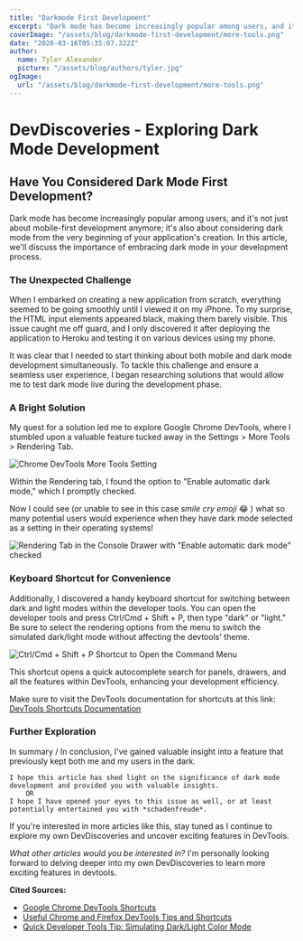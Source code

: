 ```yaml
---
title: "Darkmode First Development"
excerpt: "Dark mode has become increasingly popular among users, and it's not just about mobile-first development anymore; it's also about considering dark mode from the very beginning of your application's creation. In this article, we'll discuss the importance of embracing dark mode in your development process."
coverImage: "/assets/blog/darkmode-first-development/more-tools.png"
date: "2020-03-16T05:35:07.322Z"
author:
  name: Tyler Alexander
  picture: "/assets/blog/authors/tyler.jpg"
ogImage:
  url: "/assets/blog/darkmode-first-development/more-tools.png"
---
```


# DevDiscoveries - Exploring Dark Mode Development

## Have You Considered Dark Mode First Development?

Dark mode has become increasingly popular among users, and it's not just about mobile-first development anymore; it's also about considering dark mode from the very beginning of your application's creation. In this article, we'll discuss the importance of embracing dark mode in your development process.

### The Unexpected Challenge

When I embarked on creating a new application from scratch, everything seemed to be going smoothly until I viewed it on my iPhone. To my surprise, the HTML input elements appeared black, making them barely visible. This issue caught me off guard, and I only discovered it after deploying the application to Heroku and testing it on various devices using my phone.

It was clear that I needed to start thinking about both mobile and dark mode development simultaneously. To tackle this challenge and ensure a seamless user experience, I began researching solutions that would allow me to test dark mode live during the development phase.

### A Bright Solution

My quest for a solution led me to explore Google Chrome DevTools, where I stumbled upon a valuable feature tucked away in the Settings > More Tools > Rendering Tab. 

![Chrome DevTools More Tools Setting](/assets/blog/darkmode-first-development/more-tools.png)

Within the Rendering tab, I found the option to "Enable automatic dark mode," which I promptly checked.

Now I could see (or unable to see in this case *smile cry emoji* 😂 ) what so many potential users would experience when they have dark mode selected as a setting in their operating systems!

![Rendering Tab in the Console Drawer with "Enable automatic dark mode" checked](/assets/blog/darkmode-first-development/rendering-drawer.png)

### Keyboard Shortcut for Convenience

Additionally, I discovered a handy keyboard shortcut for switching between dark and light modes within the developer tools. You can open the developer tools and press Ctrl/Cmd + Shift + P, then type "dark" or "light." Be sure to select the rendering options from the menu to switch the simulated dark/light mode without affecting the devtools' theme.

![Ctrl/Cmd + Shift + P Shortcut to Open the Command Menu](/assets/blog/darkmode-first-development/command-menu.png)

This shortcut opens a quick autocomplete search for panels, drawers, and all the features within DevTools, enhancing your development efficiency.

Make sure to visit the DevTools documentation for shortcuts at this link: [DevTools Shortcuts Documentation](https://developer.chrome.com/docs/devtools/shortcuts/)

### Further Exploration

In summary / In conclusion, I've gained valuable insight into a feature that previously kept both me and my users in the dark. 

    I hope this article has shed light on the significance of dark mode development and provided you with valuable insights. 
        OR
    I hope I have opened your eyes to this issue as well, or at least potentially entertained you with *schadenfreude*.

If you're interested in more articles like this, stay tuned as I continue to explore my own DevDiscoveries and uncover exciting features in DevTools.

*What other articles would you be interested in?*
I'm personally looking forward to delving deeper into my own DevDiscoveries to learn more exciting features in devtools.

**Cited Sources:**
- [Google Chrome DevTools Shortcuts](https://developer.chrome.com/docs/devtools/shortcuts/)
- [Useful Chrome and Firefox DevTools Tips and Shortcuts](https://www.smashingmagazine.com/2021/02/useful-chrome-firefox-devtools-tips-shortcuts/#:~:text=Cmd%2FCtrl%20%2B%20Shift%20%2B%20P,used%20on%20the%20current%20page.)
- [Quick Developer Tools Tip: Simulating Dark/Light Color Mode](https://dev.to/codepo8/quick-developer-tools-tip-simulating-dark-light-colour-mode-1cpg#:~:text=You%20can%20open%20the%20developer,theme%20of%20the%20devtools%20themselves.&text=Switching%20the%20simulated%20dark%2Flight%20mode%20in%20developer%20tools%20via%20keyboard.)